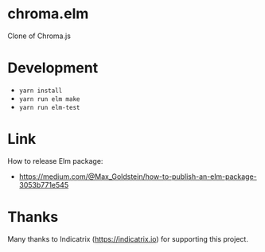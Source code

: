 # chroma.elm
Clone of Chroma.js

# Development
- ```yarn install```
- ```yarn run elm make```
- ```yarn run elm-test```

# Link

How to release Elm package:
- https://medium.com/@Max_Goldstein/how-to-publish-an-elm-package-3053b771e545

# Thanks

Many thanks to Indicatrix (https://indicatrix.io) for supporting this project.